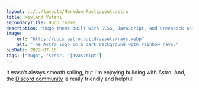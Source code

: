 ```yaml
---
layout: ../../layouts/MarkdownPostLayout.astro
title: Weyland Yutani
secondaryTitle: Hugo Theme
description: "Hugo theme built with SCSS, JavaScript, and Greensock Animation Platform."
image:
    url: "https://docs.astro.build/assets/rays.webp"
    alt: "The Astro logo on a dark background with rainbow rays."
pubDate: 2022-07-15
tags: ["hugo", "scss", "javascript"]
---
```


It wasn't always smooth sailing, but I'm enjoying building with Astro. And, the [Discord community](https://astro.build/chat) is really friendly and helpful!